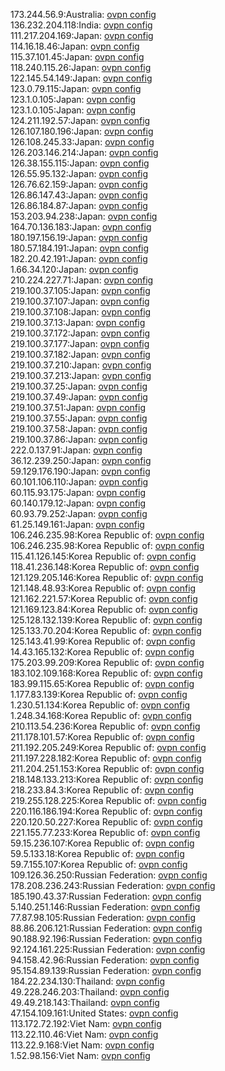 173.244.56.9:Australia: [ovpn config](vpn/173_244_56_9.ovpn)  
136.232.204.118:India: [ovpn config](vpn/136_232_204_118.ovpn)  
111.217.204.169:Japan: [ovpn config](vpn/111_217_204_169.ovpn)  
114.16.18.46:Japan: [ovpn config](vpn/114_16_18_46.ovpn)  
115.37.101.45:Japan: [ovpn config](vpn/115_37_101_45.ovpn)  
118.240.115.26:Japan: [ovpn config](vpn/118_240_115_26.ovpn)  
122.145.54.149:Japan: [ovpn config](vpn/122_145_54_149.ovpn)  
123.0.79.115:Japan: [ovpn config](vpn/123_0_79_115.ovpn)  
123.1.0.105:Japan: [ovpn config](vpn/123_1_0_105.ovpn)  
123.1.0.105:Japan: [ovpn config](vpn/123_1_0_105.ovpn)  
124.211.192.57:Japan: [ovpn config](vpn/124_211_192_57.ovpn)  
126.107.180.196:Japan: [ovpn config](vpn/126_107_180_196.ovpn)  
126.108.245.33:Japan: [ovpn config](vpn/126_108_245_33.ovpn)  
126.203.146.214:Japan: [ovpn config](vpn/126_203_146_214.ovpn)  
126.38.155.115:Japan: [ovpn config](vpn/126_38_155_115.ovpn)  
126.55.95.132:Japan: [ovpn config](vpn/126_55_95_132.ovpn)  
126.76.62.159:Japan: [ovpn config](vpn/126_76_62_159.ovpn)  
126.86.147.43:Japan: [ovpn config](vpn/126_86_147_43.ovpn)  
126.86.184.87:Japan: [ovpn config](vpn/126_86_184_87.ovpn)  
153.203.94.238:Japan: [ovpn config](vpn/153_203_94_238.ovpn)  
164.70.136.183:Japan: [ovpn config](vpn/164_70_136_183.ovpn)  
180.197.156.19:Japan: [ovpn config](vpn/180_197_156_19.ovpn)  
180.57.184.191:Japan: [ovpn config](vpn/180_57_184_191.ovpn)  
182.20.42.191:Japan: [ovpn config](vpn/182_20_42_191.ovpn)  
1.66.34.120:Japan: [ovpn config](vpn/1_66_34_120.ovpn)  
210.224.227.71:Japan: [ovpn config](vpn/210_224_227_71.ovpn)  
219.100.37.105:Japan: [ovpn config](vpn/219_100_37_105.ovpn)  
219.100.37.107:Japan: [ovpn config](vpn/219_100_37_107.ovpn)  
219.100.37.108:Japan: [ovpn config](vpn/219_100_37_108.ovpn)  
219.100.37.13:Japan: [ovpn config](vpn/219_100_37_13.ovpn)  
219.100.37.172:Japan: [ovpn config](vpn/219_100_37_172.ovpn)  
219.100.37.177:Japan: [ovpn config](vpn/219_100_37_177.ovpn)  
219.100.37.182:Japan: [ovpn config](vpn/219_100_37_182.ovpn)  
219.100.37.210:Japan: [ovpn config](vpn/219_100_37_210.ovpn)  
219.100.37.213:Japan: [ovpn config](vpn/219_100_37_213.ovpn)  
219.100.37.25:Japan: [ovpn config](vpn/219_100_37_25.ovpn)  
219.100.37.49:Japan: [ovpn config](vpn/219_100_37_49.ovpn)  
219.100.37.51:Japan: [ovpn config](vpn/219_100_37_51.ovpn)  
219.100.37.55:Japan: [ovpn config](vpn/219_100_37_55.ovpn)  
219.100.37.58:Japan: [ovpn config](vpn/219_100_37_58.ovpn)  
219.100.37.86:Japan: [ovpn config](vpn/219_100_37_86.ovpn)  
222.0.137.91:Japan: [ovpn config](vpn/222_0_137_91.ovpn)  
36.12.239.250:Japan: [ovpn config](vpn/36_12_239_250.ovpn)  
59.129.176.190:Japan: [ovpn config](vpn/59_129_176_190.ovpn)  
60.101.106.110:Japan: [ovpn config](vpn/60_101_106_110.ovpn)  
60.115.93.175:Japan: [ovpn config](vpn/60_115_93_175.ovpn)  
60.140.179.12:Japan: [ovpn config](vpn/60_140_179_12.ovpn)  
60.93.79.252:Japan: [ovpn config](vpn/60_93_79_252.ovpn)  
61.25.149.161:Japan: [ovpn config](vpn/61_25_149_161.ovpn)  
106.246.235.98:Korea Republic of: [ovpn config](vpn/106_246_235_98.ovpn)  
106.246.235.98:Korea Republic of: [ovpn config](vpn/106_246_235_98.ovpn)  
115.41.126.145:Korea Republic of: [ovpn config](vpn/115_41_126_145.ovpn)  
118.41.236.148:Korea Republic of: [ovpn config](vpn/118_41_236_148.ovpn)  
121.129.205.146:Korea Republic of: [ovpn config](vpn/121_129_205_146.ovpn)  
121.148.48.93:Korea Republic of: [ovpn config](vpn/121_148_48_93.ovpn)  
121.162.221.57:Korea Republic of: [ovpn config](vpn/121_162_221_57.ovpn)  
121.169.123.84:Korea Republic of: [ovpn config](vpn/121_169_123_84.ovpn)  
125.128.132.139:Korea Republic of: [ovpn config](vpn/125_128_132_139.ovpn)  
125.133.70.204:Korea Republic of: [ovpn config](vpn/125_133_70_204.ovpn)  
125.143.41.99:Korea Republic of: [ovpn config](vpn/125_143_41_99.ovpn)  
14.43.165.132:Korea Republic of: [ovpn config](vpn/14_43_165_132.ovpn)  
175.203.99.209:Korea Republic of: [ovpn config](vpn/175_203_99_209.ovpn)  
183.102.109.168:Korea Republic of: [ovpn config](vpn/183_102_109_168.ovpn)  
183.99.115.65:Korea Republic of: [ovpn config](vpn/183_99_115_65.ovpn)  
1.177.83.139:Korea Republic of: [ovpn config](vpn/1_177_83_139.ovpn)  
1.230.51.134:Korea Republic of: [ovpn config](vpn/1_230_51_134.ovpn)  
1.248.34.168:Korea Republic of: [ovpn config](vpn/1_248_34_168.ovpn)  
210.113.54.236:Korea Republic of: [ovpn config](vpn/210_113_54_236.ovpn)  
211.178.101.57:Korea Republic of: [ovpn config](vpn/211_178_101_57.ovpn)  
211.192.205.249:Korea Republic of: [ovpn config](vpn/211_192_205_249.ovpn)  
211.197.228.182:Korea Republic of: [ovpn config](vpn/211_197_228_182.ovpn)  
211.204.251.153:Korea Republic of: [ovpn config](vpn/211_204_251_153.ovpn)  
218.148.133.213:Korea Republic of: [ovpn config](vpn/218_148_133_213.ovpn)  
218.233.84.3:Korea Republic of: [ovpn config](vpn/218_233_84_3.ovpn)  
219.255.128.225:Korea Republic of: [ovpn config](vpn/219_255_128_225.ovpn)  
220.116.186.194:Korea Republic of: [ovpn config](vpn/220_116_186_194.ovpn)  
220.120.50.227:Korea Republic of: [ovpn config](vpn/220_120_50_227.ovpn)  
221.155.77.233:Korea Republic of: [ovpn config](vpn/221_155_77_233.ovpn)  
59.15.236.107:Korea Republic of: [ovpn config](vpn/59_15_236_107.ovpn)  
59.5.133.18:Korea Republic of: [ovpn config](vpn/59_5_133_18.ovpn)  
59.7.155.107:Korea Republic of: [ovpn config](vpn/59_7_155_107.ovpn)  
109.126.36.250:Russian Federation: [ovpn config](vpn/109_126_36_250.ovpn)  
178.208.236.243:Russian Federation: [ovpn config](vpn/178_208_236_243.ovpn)  
185.190.43.37:Russian Federation: [ovpn config](vpn/185_190_43_37.ovpn)  
5.140.251.146:Russian Federation: [ovpn config](vpn/5_140_251_146.ovpn)  
77.87.98.105:Russian Federation: [ovpn config](vpn/77_87_98_105.ovpn)  
88.86.206.121:Russian Federation: [ovpn config](vpn/88_86_206_121.ovpn)  
90.188.92.196:Russian Federation: [ovpn config](vpn/90_188_92_196.ovpn)  
92.124.161.225:Russian Federation: [ovpn config](vpn/92_124_161_225.ovpn)  
94.158.42.96:Russian Federation: [ovpn config](vpn/94_158_42_96.ovpn)  
95.154.89.139:Russian Federation: [ovpn config](vpn/95_154_89_139.ovpn)  
184.22.234.130:Thailand: [ovpn config](vpn/184_22_234_130.ovpn)  
49.228.246.203:Thailand: [ovpn config](vpn/49_228_246_203.ovpn)  
49.49.218.143:Thailand: [ovpn config](vpn/49_49_218_143.ovpn)  
47.154.109.161:United States: [ovpn config](vpn/47_154_109_161.ovpn)  
113.172.72.192:Viet Nam: [ovpn config](vpn/113_172_72_192.ovpn)  
113.22.110.46:Viet Nam: [ovpn config](vpn/113_22_110_46.ovpn)  
113.22.9.168:Viet Nam: [ovpn config](vpn/113_22_9_168.ovpn)  
1.52.98.156:Viet Nam: [ovpn config](vpn/1_52_98_156.ovpn)  
